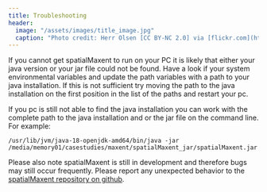 ```yaml
---
title: Troubleshooting
header:
  image: "/assets/images/title_image.jpg"
  caption: "Photo credit: Herr Olsen [CC BY-NC 2.0] via [flickr.com](https://www.flickr.com/photos/herrolsen/26966727587/)"
---
```


If you cannot get spatialMaxent to run on your PC it is likely that either your java version or your jar file could not be found. Have a look if your system environmental variables and update the path variables with a path to your java installation. If this is not sufficient try moving the path to the java installation on the first position in the list of the paths and restart your pc. 

If you pc is still not able to find the java installation you can work with the complete path to the java installation and or the jar file on the command line. For example:

```console
/usr/lib/jvm/java-18-openjdk-amd64/bin/java -jar /media/memory01/casestudies/maxent/spatialMaxent_jar/spatialMaxent.jar
```
Please also note spatialMaxent is still in development and  therefore bugs may still occur frequently. Please report any unexpected behavior to the [spatialMaxent repository on github]( https://github.com/Nature40/spatialMaxent).
